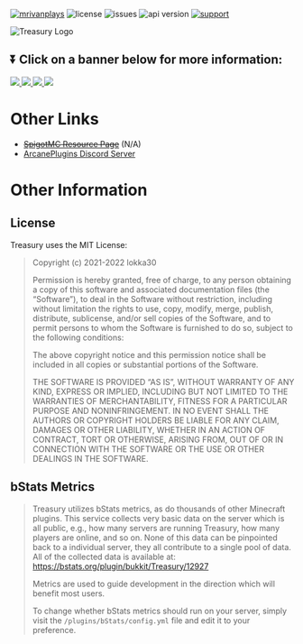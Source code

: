 [![mrivanplays](https://ci.mrivanplays.com/job/Treasury/badge/icon)](https://ci.mrivanplays.com/job/Treasury)
![license](https://img.shields.io/github/license/lokka30/Treasury.svg)
![issues](https://img.shields.io/github/issues/lokka30/Treasury.svg)
![api version](https://img.shields.io/maven-metadata/v?color=%20blue&label=latest%20version&metadataUrl=https%3A%2F%2Frepo.mrivanplays.com%2Frepository%2Fother-developers%2Fme%2Flokka30%2Ftreasury-api%2Fmaven-metadata.xml)
[![support](https://img.shields.io/discord/752310043214479462.svg?colorB=Blue&logo=discord&label=support)](https://discord.gg/HqZwdcJ)

![Treasury Logo](https://i.ibb.co/gPN6x5P/Treasury250.png)

## ⏬ Click on a banner below for more information:

<a href="https://github.com/lokka30/Treasury/wiki/About-Treasury">
    <img src="https://i.ibb.co/yQx8p42/about-treasury.png"/>
</a>

<a href="https://github.com/lokka30/Treasury/wiki/Installing-Treasury">
    <img src="https://i.ibb.co/Hxktt1W/install-the-plugin.png"/>
</a>

<a href="https://github.com/lokka30/Treasury/wiki">
    <img src="https://i.ibb.co/rk9v1Gj/read-the-official-wiki.png"/>
</a>

<a href="https://github.com/lokka30/Treasury/wiki/Contact-Treasury's-Support-Team">
    <img src="https://i.ibb.co/tLzzhjM/contact-support.png"/>
</a>

# Other Links
* ~~[SpigotMC Resource Page]()~~ (N/A)
* [ArcanePlugins Discord Server](https://www.discord.io/arcaneplugins)

# Other Information

## License

Treasury uses the MIT License:

> Copyright (c) 2021-2022 lokka30
>
> Permission is hereby granted, free of charge, to any person
> obtaining a copy of this software and associated documentation 
> files (the “Software”), to deal in the Software without restriction,
> including without limitation the rights to use, copy, modify,
> merge, publish, distribute, sublicense, and/or sell copies of the
> Software, and to permit persons to whom the Software is furnished
> to do so, subject to the following conditions:
>
> The above copyright notice and this permission notice shall be
> included in all copies or substantial portions of the Software.
>
> THE SOFTWARE IS PROVIDED “AS IS”, WITHOUT WARRANTY OF ANY KIND,
> EXPRESS OR IMPLIED, INCLUDING BUT NOT LIMITED TO THE WARRANTIES
> OF MERCHANTABILITY, FITNESS FOR A PARTICULAR PURPOSE AND
> NONINFRINGEMENT. IN NO EVENT SHALL THE AUTHORS OR COPYRIGHT
> HOLDERS BE LIABLE FOR ANY CLAIM, DAMAGES OR OTHER LIABILITY,
> WHETHER IN AN ACTION OF CONTRACT, TORT OR OTHERWISE, ARISING
> FROM, OUT OF OR IN CONNECTION WITH THE SOFTWARE OR THE USE OR
> OTHER DEALINGS IN THE SOFTWARE.

## bStats Metrics

> Treasury utilizes bStats metrics, as do thousands of other Minecraft
plugins. This service collects very basic data on the server which is 
all public, e.g., how many servers are running Treasury, how many players are online, and so on. 
None of this data can be pinpointed back to a individual server, they all contribute to a single 
pool of data. All of the collected data is available at: <https://bstats.org/plugin/bukkit/Treasury/12927>
>
> Metrics are used to guide development in the direction which will benefit most users.
> 
> To change whether bStats metrics should run on your server, simply visit the 
`/plugins/bStats/config.yml` 
file and 
edit it to your preference.

